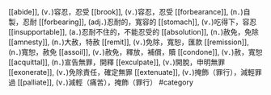 [[abide]], (v．)容忍，忍受 
[[brook]], (v．)容忍，忍受 
[[forbearance]], (n．)自製，忍耐 
[[forbearing]], (adj．)忍耐的，寬容的 
[[stomach]], (v．)吃得下，容忍 
[[insupportable]], (a．)忍耐不住的，不能忍受的 
[[absolution]], (n．)赦免，免除 
[[amnesty]], (n．)大赦，特赦 
[[remit]], (v．)免除，寬恕，匯款 
[[remission]], (n．)寬恕，赦免 
[[assoil]], (v．)赦免，釋放，補償，贖 
[[condone]], (v．)赦，寬恕 
[[acquittal]], (n．)宣告無罪，開釋 
[[exculpate]], (v．)開脫，申明無罪 
[[exonerate]], (v．)免除責任，確定無罪 
[[extenuate]], (v．)掩飾（罪行），減輕罪過 
[[palliate]], (v．)減輕（痛苦），掩飾（罪行） 
#category
